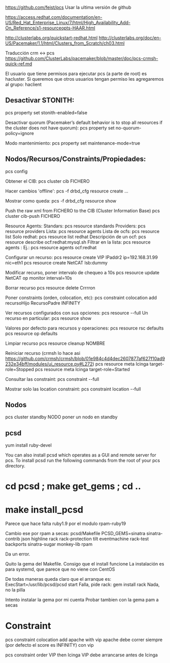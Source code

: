 https://github.com/feist/pcs
Usar la ultima versión de github

https://access.redhat.com/documentation/en-US/Red_Hat_Enterprise_Linux/7/html/High_Availability_Add-On_Reference/s1-resourceopts-HAAR.html

http://clusterlabs.org/quickstart-redhat.html
http://clusterlabs.org/doc/en-US/Pacemaker/1.1/html/Clusters_from_Scratch/ch03.html

Traducción crm <-> pcs
https://github.com/ClusterLabs/pacemaker/blob/master/doc/pcs-crmsh-quick-ref.md

El usuario que tiene permisos para ejecutar pcs (a parte de root) es hacluster.
Si queremos que otros usuarios tengan permiso les agregaremos al grupo: haclient


## Desactivar STONITH:
pcs property set stonith-enabled=false

Desactivar quorum (Pacemaker’s default behavior is to stop all resources if the cluster does not have quorum):
pcs property set no-quorum-policy=ignore

Modo mantenimiento:
pcs property set maintenance-mode=true


## Nodos/Recursos/Constraints/Propiedades:
pcs config

Obtener el CIB:
pcs cluster cib FICHERO

Hacer cambios 'offline':
pcs -f drbd_cfg resource create ...

Mostrar como queda:
pcs -f drbd_cfg resource show

Push the raw xml from FICHERO to the CIB (Cluster Information Base)
pcs cluster cib-push FICHERO


Resource Agents:
  Standars: pcs resource standards
  Providers: pcs resource providers
  Lista: pcs resource agents
  Lista de ocfs: pcs resource list
    Solo redhat: pcs resource list redhat
  Descripción de un ocf: pcs resource describe ocf:redhat:mysql.sh
  Filtrar en la lista: pcs resource agents <standard>:<provider>
    Ej.: pcs resource agents ocf:redhat

Configurar un recurso:
pcs resource create VIP IPaddr2 ip=192.168.31.99 nic=eth1
pcs resource create NetCAT lsb:dummy

Modificar recurso, poner intervalo de chequeo a 10s
pcs resource update NetCAT op monitor interval=10s

Borrar recurso
pcs resource delete Crrrron

Poner constraints (orden, colocation, etc):
pcs constraint colocation add recursoHijo RecursoPadre INFINITY

Ver recursos configurados con sus opciones:
pcs resource --full
  Un recurso en particular: pcs resource show <recurso>
 
Valores por defecto para recursos y operaciones:
  pcs resource rsc defaults
  pcs resource op defaults

Limpiar recurso
pcs resource cleanup NOMBRE

Reiniciar recurso (crmsh lo hace asi https://github.com/crmsh/crmsh/blob/01e984c4d4dec2607877af627f10ad9232e34bff/modules/ui_resource.py#L272)
pcs resource meta Icinga target-role=Stopped
pcs resource meta Icinga target-role=Started



Consultar las constraint:
pcs constraint --full

Mostrar solo las location constraint:
pcs constraint location --full


## Nodos
pcs cluster standby NODO
  poner un nodo en standby





## pcsd ##
yum install ruby-devel

You can also install pcsd which operates as a GUI and remote server for pcs.  To install pcsd run the following commands from the root of your pcs directory.
# cd pcsd ; make get_gems ; cd ..
# make install_pcsd

Parece que hace falta ruby1.9 por el modulo rpam-ruby19

Cambio ese por rpam a secas:
pcsd/Makefile
PCSD_GEMS=sinatra sinatra-contrib json highline rack rack-protection tilt eventmachine rack-test backports sinatra-sugar monkey-lib rpam

Da un error.

Quito la gema del Makefile. Consigo que el install funcione
La instalación es para systemd, que parece que no viene con CentOS

De todas maneras queda claro que el arranque es: ExecStart=/usr/lib/pcsd/pcsd start
Falla, pide rack: gem install rack
Nada, no la pilla


Intento instalar la gema por mi cuenta
Probar tambien con la gema pam a secas


# Constraint
pcs constraint colocation add apache with vip
  apache debe correr siempre (por defecto el score es INFINITY) con vip

pcs constraint order VIP then Icinga
  VIP debe arrancarse antes de Icinga

